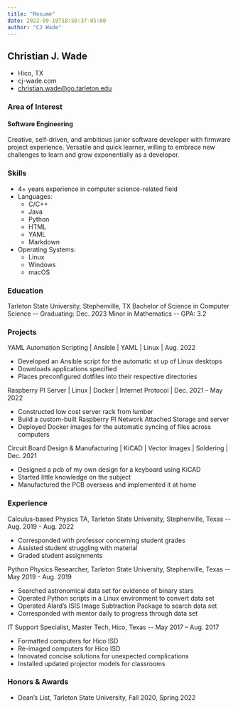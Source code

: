 ```yaml
---
title: "Resume"
date: 2022-09-19T18:50:37-05:00
author: "CJ Wade"
---
```


## Christian J. Wade

* Hico, TX
* cj-wade.com
* christian.wade@go.tarleton.edu

### Area of Interest

#### Software Engineering

Creative, self-driven, and ambitious junior software developer with firmware project experience. Versatile and quick learner, willing to embrace new challenges to learn and grow exponentially as a developer.

### Skills

* 4+ years experience in computer science-related field
* Languages:
  * C/C++
  * Java
  * Python
  * HTML
  * YAML
  * Markdown  
* Operating Systems:
  * Linux
  * Windows
  * macOS

### Education

Tarleton State University, Stephenville, TX
Bachelor of Science in Computer Science -- Graduating: Dec. 2023
Minor in Mathematics -- GPA: 3.2

### Projects

YAML Automation Scripting | Ansible | YAML | Linux | Aug. 2022

* Developed an Ansible script for the automatic st up of Linux desktops
* Downloads applications specified
* Places preconfigured dotfiles into their respective directories

Raspberry PI Server | Linux | Docker | Internet Protocol | Dec. 2021 – May 2022

* Constructed low cost server rack from lumber
* Build a custom-built Raspberry PI Network Attached Storage and server
* Deployed Docker images for the automatic syncing of files across computers

Circuit Board Design & Manufacturing | KiCAD | Vector Images | Soldering | Dec. 2021

* Designed a pcb of my own design for a keyboard using KiCAD
* Started little knowledge on the subject
* Manufactured the PCB overseas and implemented it at home

### Experience

Calculus-based Physics TA, Tarleton State University, Stephenville, Texas -- Aug. 2019 - Aug. 2022

* Corresponded with professor concerning student grades
* Assisted student struggling with material
* Graded student assignments

Python Physics Researcher, Tarleton State University, Stephenville, Texas -- May 2019 - Aug. 2019

* Searched astronomical data set for evidence of binary stars
* Operated Python scripts in a Linux environment to convert data set
* Operated Alard’s ISIS Image Subtraction Package to search data set
* Corresponded with mentor daily to progress through data set

IT Support Specialist, Master Tech, Hico, Texas -- May 2017 – Aug. 2017

* Formatted computers for Hico ISD
* Re-imaged computers for Hico ISD
* Innovated concise solutions for unexpected complications
* Installed updated projector models for classrooms

### Honors & Awards

* Dean’s List, Tarleton State University, Fall 2020, Spring 2022

